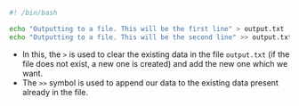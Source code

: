 ```bash
#! /bin/bash

echo "Outputting to a file. This will be the first line" > output.txt
echo "Outputting to a file. This will be the second line" >> output.txt
```

+ In this, the `>` is used to clear the existing data in the file `output.txt` (if the file does not exist, a new one is created) and add the new one which we want. 
+ The `>>` symbol is used to append our data to the existing data present already in the file. 
